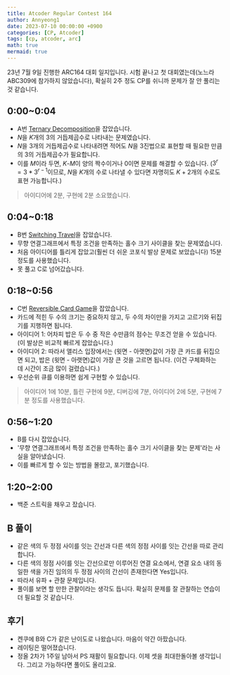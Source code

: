 ```yaml
---
title: Atcoder Regular Contest 164
author: Annyeong1
date: 2023-07-10 00:00:00 +0900
categories: [CP, Atcoder]
tags: [cp, atcoder, arc]
math: true
mermaid: true
---
```

23년 7월 9일 진행한 ARC164 대회 일지입니다. 시험 끝나고 첫 대회였는데(노느라 ABC309에 참가하지 않았습니다), 확실히 2주 정도 CP를 쉬니까 문제가 잘 안 풀리는 것 같습니다.
## 0:00~0:04
- A번 [Ternary Decomposition](https://atcoder.jp/contests/arc164/tasks/arc164_a)을 잡았습니다.
- $N$을 $K$개의 3의 거듭제곱수로 나타내는 문제였습니다.
- $N$을 3개의 거듭제곱수로 나타내려면 적어도 $N$을 3진법으로 표현할 때 필요한 만큼의 3의 거듭제곱수가 필요합니다.
- 이를 $M$이라 두면, $K$-$M$이 양의 짝수이거나 0이면 문제를 해결할 수 있습니다. ($3^r = 3 * 3^{r-1}$이므로, $N$을 $K$개의 수로 나타낼 수 있다면 자명히도 $K+2$개의 수로도 표현 가능합니다.)
> 아이디어에 2분, 구현에 2분 소요했습니다.

## 0:04~0:18
- B번 [Switching Travel](https://atcoder.jp/contests/arc164/tasks/arc164_b)을 잡았습니다.
- 무향 연결그래프에서 특정 조건을 만족하는 홀수 크기 사이클을 찾는 문제였습니다.
- 처음 아이디어를 틀리게 잡았고(훨씬 더 쉬운 코포식 발상 문제로 보았습니다) 15분 정도를 사용했습니다.
- 못 풀고 C로 넘어갔습니다.

## 0:18~0:56
- C번 [Reversible Card Game](https://atcoder.jp/contests/arc164/tasks/arc164_c)을 잡았습니다.
- 카드에 적힌 두 수의 크기는 중요하지 않고, 두 수의 차이만을 가지고 고르기와 뒤집기를 지행하면 됩니다.
- 아이디어 1: 어차피 밥은 두 수 중 작은 수만큼의 점수는 무조건 얻을 수 있습니다. (이 발상은 비교적 빠르게 잡았습니다.)
- 아이디어 2: 따라서 앨리스 입장에서는 (윗면 - 아랫면)값이 가장 큰 카드를 뒤집으면 되고, 밥은 (윗면 - 아랫면)값이 가장 큰 것을 고르면 됩니다. (이건 구체화하는 데 시간이 조금 많이 걸렸습니다.)
- 우선순위 큐를 이용하면 쉽게 구현할 수 있습니다.
> 아이디어 1에 10분, 틀린 구현에 9분, 디버깅에 7분, 아이디어 2에 5분, 구현에 7분 정도를 사용했습니다.

## 0:56~1:20
- B를 다시 잡았습니다.
- '무향 연결그래프에서 특정 조건을 만족하는 홀수 크기 사이클을 찾는 문제'라는 사실을 알아냈습니다.
- 이를 빠르게 할 수 있는 방법을 몰랐고, 포기했습니다.

## 1:20~2:00
- 백준 스트릭을 채우고 잤습니다.

## B 풀이
- 같은 색의 두 정점 사이를 잇는 간선과 다른 색의 정점 사이를 잇는 간선을 따로 관리합니다.
- 다른 색의 정점 사이를 잇는 간선으로만 이루어진 연결 요소에서, 연결 요소 내의 동일한 색을 가진 임의의 두 정점 사이의 간선이 존재한다면 Yes입니다.
- 따라서 유파 + 관찰 문제입니다.
- 풀이를 보면 할 만한 관찰이라는 생각도 듭니다. 확실히 문제를 잘 관찰하는 연습이 더 필요할 것 같습니다.

## 후기
- 켄쿠에 B와 C가 같은 난이도로 나왔습니다. 마음이 약간 아팠습니다.
- 레이팅은 떨어졌습니다.
- 정올 2차가 1주일 남아서 PS 재활이 필요합니다. 이제 셋을 최대한돌아볼 생각입니다. 그리고 가능하다면 풀이도 올리고요.
